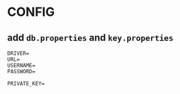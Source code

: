 # CONFIG
## add `db.properties` and `key.properties`
```db.properties
DRIVER=
URL=
USERNAME=
PASSWORD=
```

```key.properties
PRIVATE_KEY=
```